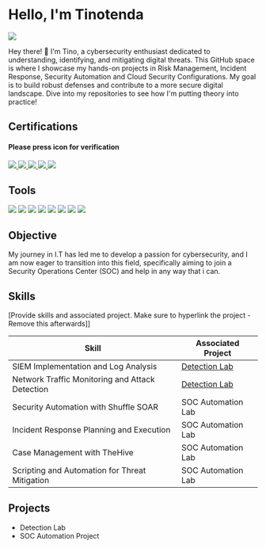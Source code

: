 # Hello, I'm Tinotenda
<a href="https://www.linkedin.com/in/tinotenda/"><img src="https://img.shields.io/badge/-LinkedIn-0072b1?&style=for-the-badge&logo=linkedin&logoColor=white" /></a>

Hey there! 👋 I'm Tino, a cybersecurity enthusiast dedicated to understanding, identifying, and mitigating digital threats. This GitHub space is where I showcase my hands-on projects in Risk Management, Incident Response, Security Automation and Cloud Security Configurations. My goal is to build robust defenses and contribute to a more secure digital landscape. Dive into my repositories to see how I'm putting theory into practice!

## Certifications
#### Please press icon for verification
<div>
 
<a href="https://www.credly.com/badges/671bf098-56f9-4649-8899-8b93adcb32c4/public_url">
 <img src="https://img.shields.io/badge/-CySA%2B-244A8A?style=for-the-badge&logo=comptia&logoColor=white" />
</a>
 
<a href="https://www.credly.com/badges/e2d47693-d0c9-40b8-8c21-5f2ab469acab/public_url">
 <img src="https://img.shields.io/badge/-Security%2B-FF0000?&style=for-the-badge&logo=CompTIA&logoColor=white" />
</a>

<a href="https://www.credly.com/badges/ee31939e-3197-4d82-95af-3e833bf9542e/public_url">
 <img src="https://img.shields.io/badge/-Network%2B-007ACC?&style=for-the-badge&logo=CompTIA&logoColor=white" />
</a>

<a href="https://www.credly.com/badges/84ce5d6e-6f94-475c-ade6-e256b028287d/public_url">
 <img src="https://img.shields.io/badge/-A%2B-4D4D4D?&style=for-the-badge&logo=CompTIA&logoColor=white" />
</a>

<a href="https://www.credly.com/badges/5cb2086e-6033-40b9-a16f-da7d1b3c4938/public_url">
 <img src="https://img.shields.io/badge/-ITF%2B-5B2C6F?style=for-the-badge&logo=comptia&logoColor=white" />
</a>

</div>

## Tools
<div>
    <img src="https://img.shields.io/badge/-Wireshark-1679A7?&style=for-the-badge&logo=Wireshark&logoColor=white" />
    <img src="https://img.shields.io/badge/-Suricata-EF3B2D?&style=for-the-badge&logo=Suricata&logoColor=white" />
    <img src="https://img.shields.io/badge/-Zeek-777BB4?&style=for-the-badge&logo=Zeek&logoColor=white" />
    <img src="https://img.shields.io/badge/-Microsoft_Defender_for_Endpoint-00A4EF?&style=for-the-badge&logo=Microsoft&logoColor=white" />
    <img src="https://img.shields.io/badge/-Velociraptor-4B275F?&style=for-the-badge&logo=Velociraptor&logoColor=white" />
    <img src="https://img.shields.io/badge/-Microsoft_Sentinel-0078D4?&style=for-the-badge&logo=Microsoft&logoColor=white" />
    <img src="https://img.shields.io/badge/-Splunk-000000?&style=for-the-badge&logo=Splunk&logoColor=white" />
    <img src="https://img.shields.io/badge/-Elastic-005571?&style=for-the-badge&logo=Elastic&logoColor=white" />
</div>

## Objective

My journey in I.T has led me to develop a passion for cybersecurity, and I am now eager to transition into this field, specifically aiming to join a Security Operations Center (SOC) and help in any way that i can.

## Skills
[Provide skills and associated project. Make sure to hyperlink the project - Remove this afterwards]]

| Skill                                         | Associated Project         |
|-----------------------------------------------|----------------------------|
| SIEM Implementation and Log Analysis          | <a href="https://google.com">Detection Lab</a>|
| Network Traffic Monitoring and Attack Detection | <a href="https://google.com">Detection Lab</a>|
| Security Automation with Shuffle SOAR         | SOC Automation Lab|
| Incident Response Planning and Execution      | SOC Automation Lab|
| Case Management with TheHive                  | SOC Automation Lab|
| Scripting and Automation for Threat Mitigation | SOC Automation Lab|


## Projects
- Detection Lab
- SOC Automation Project
